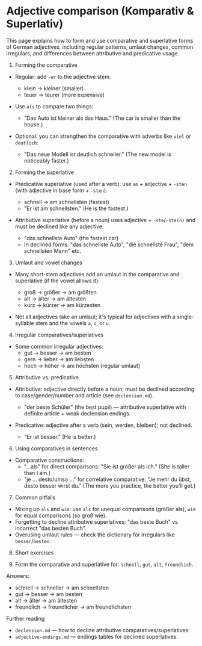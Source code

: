 # Adjective comparison (Komparativ & Superlativ)

This page explains how to form and use comparative and superlative forms of German adjectives, including regular patterns, umlaut changes, common irregulars, and differences between attributive and predicative usage.

1. Forming the comparative

- Regular: add `-er` to the adjective stem.
	- klein → kleiner (smaller)
	- teuer → teurer (more expensive)

- Use `als` to compare two things:
	- "Das Auto ist kleiner als das Haus." (The car is smaller than the house.)

- Optional: you can strengthen the comparative with adverbs like `viel` or `deutlich`:
	- "Das neue Modell ist deutlich schneller." (The new model is noticeably faster.)

2. Forming the superlative

- Predicative superlative (used after a verb): use `am` + adjective + `-sten` (with adjective in base form + `-sten`):
	- schnell → am schnellsten (fastest)
	- "Er ist am schnellsten." (He is the fastest.)

- Attributive superlative (before a noun) uses adjective + `-ste`/`-ste(n)` and must be declined like any adjective:
	- "das schnellste Auto" (the fastest car)
	- In declined forms: "das schnellste Auto", "die schnellste Frau", "dem schnellsten Mann" etc.

3. Umlaut and vowel changes

- Many short-stem adjectives add an umlaut in the comparative and superlative (if the vowel allows it):
	- groß → größer → am größten
	- alt → älter → am ältesten
	- kurz → kürzer → am kürzesten

- Not all adjectives take an umlaut; it's typical for adjectives with a single-syllable stem and the vowels `a`, `o`, or `u`.

4. Irregular comparatives/superlatives

- Some common irregular adjectives:
	- gut → besser → am besten
	- gern → lieber → am liebsten
	- hoch → höher → am höchsten (regular umlaut)

5. Attributive vs. predicative

- Attributive: adjective directly before a noun; must be declined according to case/gender/number and article (see `declension.md`).
	- "der beste Schüler" (the best pupil) — attributive superlative with definite article + weak declension endings.

- Predicative: adjective after a verb (sein, werden, bleiben); not declined.
	- "Er ist besser." (He is better.)

6. Using comparatives in sentences

- Comparative constructions:
	- "...als" for direct comparisons: "Sie ist größer als ich." (She is taller than I am.)
	- "je ... desto/umso ..." for correlative comparative: "Je mehr du übst, desto besser wirst du." (The more you practice, the better you'll get.)

7. Common pitfalls

- Mixing up `als` and `wie`: use `als` for unequal comparisons (größer als), `wie` for equal comparisons (so groß wie).
- Forgetting to decline attributive superlatives: "das beste Buch" vs incorrect "das besten Buch".
- Overusing umlaut rules — check the dictionary for irregulars like `besser`/`besten`.

8. Short exercises

1. Form the comparative and superlative for: `schnell`, `gut`, `alt`, `freundlich`.

Answers:
- schnell → schneller → am schnellsten
- gut → besser → am besten
- alt → älter → am ältesten
- freundlich → freundlicher → am freundlichsten

Further reading

- `declension.md` — how to decline attributive comparatives/superlatives.
- `adjective-endings.md` — endings tables for declined superlatives.